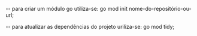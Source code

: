 -- para criar um módulo go utiliza-se: go mod init nome-do-repositório-ou-url;

-- para atualizar as dependências do projeto uriliza-se: go mod tidy;




